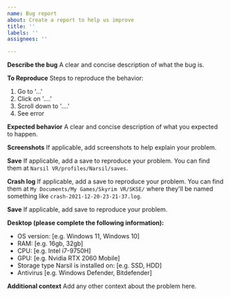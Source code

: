 ```yaml
---
name: Bug report
about: Create a report to help us improve
title: ''
labels: ''
assignees: ''

---
```


**Describe the bug**
A clear and concise description of what the bug is.

**To Reproduce**
Steps to reproduce the behavior:
1. Go to '...'
2. Click on '....'
3. Scroll down to '....'
4. See error

**Expected behavior**
A clear and concise description of what you expected to happen.

**Screenshots**
If applicable, add screenshots to help explain your problem.

**Save**
If applicable, add a save to reproduce your problem. You can find them at `Narsil VR/profiles/Narsil/saves`.

**Crash log**
If applicable, add a save to reproduce your problem. You can find them at `My Documents/My Games/Skyrim VR/SKSE/` where they'll be named something like `crash-2021-12-20-23-21-37.log`.

**Save**
If applicable, add save to reproduce your problem.

**Desktop (please complete the following information):**
 - OS version: [e.g. Windows 11, Windows 10]
 - RAM: [e.g. 16gb, 32gb]
 - CPU: [e.g. Intel i7-9750H]
 - GPU: [e.g. Nvidia RTX 2060 Mobile]
 - Storage type Narsil is installed on: [e.g. SSD, HDD]
 - Antivirus [e.g. Windows Defender, Bitdefender]

**Additional context**
Add any other context about the problem here.
